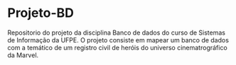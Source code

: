 # Projeto-BD
Repositorio do projeto da disciplina Banco de dados do curso de Sistemas de Informação da UFPE. O projeto consiste em mapear um banco de dados com a temático de um registro civil de heróis do universo cinematrográfico da Marvel.
